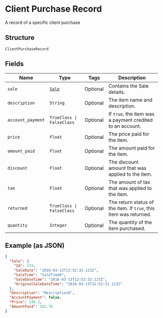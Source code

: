 
# Client Purchase Record

A record of a specific client purchase

## Structure

`ClientPurchaseRecord`

## Fields

| Name | Type | Tags | Description |
|  --- | --- | --- | --- |
| `sale` | [`Sale`](../../doc/models/sale.md) | Optional | Contains the Sale details. |
| `description` | `String` | Optional | The item name and description. |
| `account_payment` | `TrueClass \| FalseClass` | Optional | If `true`, the item was a payment credited to an account. |
| `price` | `Float` | Optional | The price paid for the item. |
| `amount_paid` | `Float` | Optional | The amount paid for the item. |
| `discount` | `Float` | Optional | The discount amount that was applied to the item. |
| `tax` | `Float` | Optional | The amount of tax that was applied to the item. |
| `returned` | `TrueClass \| FalseClass` | Optional | The return status of the item. If `true`, this item was returned. |
| `quantity` | `Integer` | Optional | The quantity of the item purchased. |

## Example (as JSON)

```json
{
  "Sale": {
    "Id": 174,
    "SaleDate": "2016-03-13T12:52:32.123Z",
    "SaleTime": "SaleTime0",
    "SaleDateTime": "2016-03-13T12:52:32.123Z",
    "OriginalSaleDateTime": "2016-03-13T12:52:32.123Z"
  },
  "Description": "Description6",
  "AccountPayment": false,
  "Price": 138.2,
  "AmountPaid": 162.76
}
```

